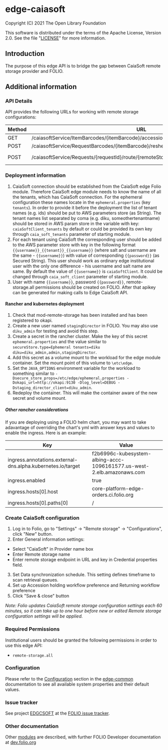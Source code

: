 # edge-caiasoft

Copyright (C) 2021 The Open Library Foundation

This software is distributed under the terms of the Apache License,
Version 2.0. See the file "[LICENSE](LICENSE)" for more information.

## Introduction
The purpose of this edge API is to bridge the gap between CaiaSoft remote storage provider and FOLIO.

## Additional information

### API Details
API provides the following URLs for working with remote storage configurations:

| Method | URL| Description | 
|---|---|---|
| GET | /caiasoftService/ItemBarcodes/{itemBarcode}/accessioned/{remoteStorageConfigurationId} | The polling API for accessions |
| POST | /caiasoftService/RequestBarcodes/{itemBarcode}/reshelved/{remoteStorageConfigurationId} | API for returning an item |
| POST | /caiasoftService/Requests/{requestId}/route/{remoteStorageConfigurationId} | Сheck-in by requestId and remoteStorageConfigurationId |

### Deployment information

1. CaiaSoft connection should be established from the CaiaSoft edge Folio module. Therefore CaiaSoft edge module
   needs to know the name of all the tenants, which has CaiaSoft connection. For the ephemeral configuration these names locate in the
   `ephemeral.properties` (key `tenants`). In order to provide it before the deployment the list of tenant names (e.g. ids) should be put to AWS parameters store (as String). The tenant names list separated by
   coma (e.g. diku, someothertenantname) should be stored in AWS param store in the variable with
   key: `caiaSoftClient_tenants` by default or could be provided its own key through `caia_soft_tenants` parameter of starting module.
2. For each tenant using CaiaSoft the corresponding user should be added
   to the AWS parameter store with key in the following format `{{username}}_{{tenant}}_{{username}}` (where salt and username are the same - `{{username}}`) with value of corresponding `{{password}}` (as Secured String).
   This user should work as ordinary edge institutional user with the only one difference - his username and salt name are same. 
   By default the value of `{{username}}` is `caiaSoftClient`. It could be changed through `caia_soft_client` parameter of starting module.
3. User with name `{{username}}`, password `{{password}}`, remote-storage.all permissions should be created on FOLIO. After that apikey can
   be generated for making calls to Edge CaiaSoft API.

#### Rancher and kubernetes deployment
1. Check that mod-remote-storage has been installed and has been registered to okapi.
2. Create a new user named `stagingDirector` in FOLIO. You may also use `diku_admin` for testing and avoid this step.
3. Create a secret in the rancher cluster. Make the key of this secret `ephemeral.properties` and the value similar to `secureStore.type=Ephemeral tenants=diku diku=diku_admin,admin,stagingDirector`.
4. Add this secret as a volume mount to the workload for the edge module container. Set the mount point of this volume to `\etc\edge`.
5. Set the `JAVA_OPTIONS` environment variable for the workload to something similar to `-Dsecure_store_props=/etc/edge/ephemeral.properties -Dokapi_url=http://okapi:9130 -Dlog_level=DEBUG -Dstaging_director_client=diku_admin`. 
6. Redeploy the container. This will make the container aware of the new secret and volume mount.

##### Other rancher considerations
If you are deploying using a FOLIO helm chart, you may want to take adavantage of overriding the chart's yml with answer keys and values to enable the ingress. Here is an example:

| Key | Value |
|---|---|
|ingress.annotations.external-dns\.alpha\.kubernetes\.io/target|f2b6996c-kubesystem-albing-accc-1096161577.us-west-2.elb.amazonaws.com|
|ingress.enabled|true|
|ingress.hosts[0].host|core-platform-edge-orders.ci.folio.org|
|ingress.hosts[0].paths[0]|/|

### Create CaiaSoft configuration
1. Log in to Folio, go to "Settings" -> "Remote storage" -> "Configurations", click "New" button.
2. Enter General information settings:
* Select "CaiaSoft" in Provider name box
* Enter Remote storage name
* Enter remote storage endpoint in URL and key in Credential properties field.
3. Set Data synchronization schedule. This setting defines timeframe to scan retrieval queues.
4. Set up Accession holding workflow preference and Returning workflow preference
5. Click "Save & close" button

*Note: Folio updates CaiaSoft remote storage configuration settings each 60 minutes, so it can take up to one hour before new or edited Remote storage configuration settings will be applied.*

### Required Permissions
Institutional users should be granted the following permissions in order to use this edge API:
- `remote-storage.all`

### Configuration
Please refer to the [Configuration](https://github.com/folio-org/edge-common/blob/master/README.md#configuration) section in the [edge-common](https://github.com/folio-org/edge-common/blob/master/README.md) documentation to see all available system properties and their default values.

### Issue tracker
See project [EDGCSOFT](https://issues.folio.org/browse/EDGCSOFT)
at the [FOLIO issue tracker](https://dev.folio.org/guidelines/issue-tracker).

### Other documentation
Other [modules](https://dev.folio.org/source-code/#server-side) are described,
with further FOLIO Developer documentation at
[dev.folio.org](https://dev.folio.org/)

